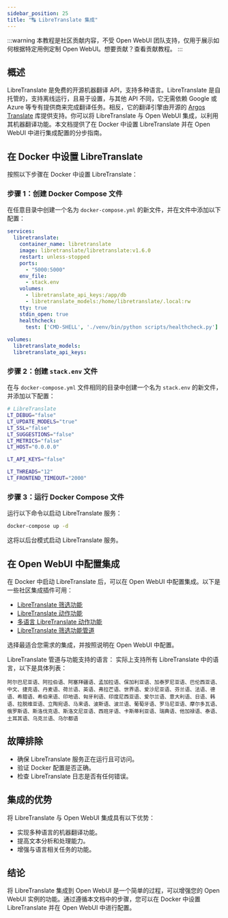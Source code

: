 ```yaml
---
sidebar_position: 25
title: "🔠 LibreTranslate 集成"
---
```


:::warning
本教程是社区贡献内容，不受 Open WebUI 团队支持，仅用于展示如何根据特定用例定制 Open WebUI。想要贡献？查看贡献教程。
:::

概述
--------

LibreTranslate 是免费的开源机器翻译 API，支持多种语言。LibreTranslate 是自托管的，支持离线运行，且易于设置，与其他 API 不同，它无需依赖 Google 或 Azure 等专有提供商来完成翻译任务。相反，它的翻译引擎由开源的 [Argos Translate](https://github.com/argosopentech/argos-translate) 库提供支持。你可以将 LibreTranslate 与 Open WebUI 集成，以利用其机器翻译功能。本文档提供了在 Docker 中设置 LibreTranslate 并在 Open WebUI 中进行集成配置的分步指南。

在 Docker 中设置 LibreTranslate
-----------------------------------

按照以下步骤在 Docker 中设置 LibreTranslate：

### 步骤 1：创建 Docker Compose 文件

在任意目录中创建一个名为 `docker-compose.yml` 的新文件，并在文件中添加以下配置：

```yml
services:
  libretranslate:
    container_name: libretranslate
    image: libretranslate/libretranslate:v1.6.0
    restart: unless-stopped
    ports:
      - "5000:5000"
    env_file:
      - stack.env
    volumes:
      - libretranslate_api_keys:/app/db
      - libretranslate_models:/home/libretranslate/.local:rw
    tty: true
    stdin_open: true
    healthcheck:
      test: ['CMD-SHELL', './venv/bin/python scripts/healthcheck.py']
      
volumes:
  libretranslate_models:
  libretranslate_api_keys:
```

### 步骤 2：创建 `stack.env` 文件

在与 `docker-compose.yml` 文件相同的目录中创建一个名为 `stack.env` 的新文件，并添加以下配置：

```bash
# LibreTranslate
LT_DEBUG="false"
LT_UPDATE_MODELS="true"
LT_SSL="false"
LT_SUGGESTIONS="false"
LT_METRICS="false"
LT_HOST="0.0.0.0"

LT_API_KEYS="false"

LT_THREADS="12"
LT_FRONTEND_TIMEOUT="2000"
```

### 步骤 3：运行 Docker Compose 文件

运行以下命令以启动 LibreTranslate 服务：

```bash
docker-compose up -d
```

这将以后台模式启动 LibreTranslate 服务。

在 Open WebUI 中配置集成
-------------------------------------------

在 Docker 中启动 LibreTranslate 后，可以在 Open WebUI 中配置集成。以下是一些社区集成插件可用：

* [LibreTranslate 筛选功能](https://openwebui.com/f/iamg30/libretranslate_filter)
* [LibreTranslate 动作功能](https://openwebui.com/f/jthesse/libretranslate_action)
* [多语言 LibreTranslate 动作功能](https://openwebui.com/f/iamg30/multilanguage_libretranslate_action)
* [LibreTranslate 筛选功能管道](https://github.com/open-webui/pipelines/blob/main/examples/filters/libretranslate_filter_pipeline.py)

选择最适合您需求的集成，并按照说明在 Open WebUI 中配置。

LibreTranslate 管道与功能支持的语言：
实际上支持所有 LibreTranslate 中的语言，以下是具体列表：
```
阿尔巴尼亚语、阿拉伯语、阿塞拜疆语、孟加拉语、保加利亚语、加泰罗尼亚语、巴伦西亚语、中文、捷克语、丹麦语、荷兰语、英语、弗拉芒语、世界语、爱沙尼亚语、芬兰语、法语、德语、希腊语、希伯来语、印地语、匈牙利语、印度尼西亚语、爱尔兰语、意大利语、日语、韩语、拉脱维亚语、立陶宛语、马来语、波斯语、波兰语、葡萄牙语、罗马尼亚语、摩尔多瓦语、俄罗斯语、斯洛伐克语、斯洛文尼亚语、西班牙语、卡斯蒂利亚语、瑞典语、他加禄语、泰语、土耳其语、乌克兰语、乌尔都语
```

故障排除
--------------

* 确保 LibreTranslate 服务正在运行且可访问。
* 验证 Docker 配置是否正确。
* 检查 LibreTranslate 日志是否有任何错误。

集成的优势
----------------------

将 LibreTranslate 与 Open WebUI 集成具有以下优势：

* 实现多种语言的机器翻译功能。
* 提高文本分析和处理能力。
* 增强与语言相关任务的功能。

结论
----------

将 LibreTranslate 集成到 Open WebUI 是一个简单的过程，可以增强您的 Open WebUI 实例的功能。通过遵循本文档中的步骤，您可以在 Docker 中设置 LibreTranslate 并在 Open WebUI 中进行配置。

